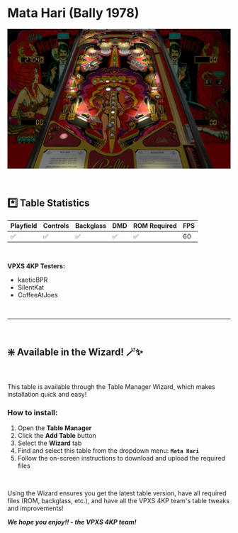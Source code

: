 # Mata Hari (Bally 1978)

![Table Preview](../../images/vpx-matahari-preview.jpg)

<br>

## *️⃣  Table Statistics

| Playfield | Controls | Backglass | DMD | ROM Required | FPS | 
|-----------|----------|-----------|-----|--------------|-----|
| :white_check_mark: | :white_check_mark: | :white_check_mark: | :white_check_mark: | :white_check_mark: | 60 |

<br>

**VPXS 4KP Testers:**
  - kaoticBPR
  - SilentKat
  - CoffeeAtJoes

<br>

---

<br>

## ❇️ Available in the Wizard! 🪄✨

<br>

This table is available through the Table Manager Wizard, which makes installation quick and easy!

### How to install:

1.  Open the **Table Manager**
2.  Click the **Add Table** button
3.  Select the **Wizard** tab
4.  Find and select this table from the dropdown menu: **`Mata Hari`**
5.  Follow the on-screen instructions to download and upload the required files

<br>

Using the Wizard ensures you get the latest table version, have all required files (ROM, backglass, etc.), and have all the VPXS 4KP team's table tweaks and improvements!

__*We hope you enjoy!!   - the VPXS 4KP team!*__

<br>
<br>
<br>
<br>
<br>
